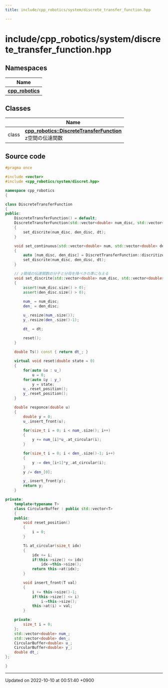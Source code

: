 ```yaml
---
title: include/cpp_robotics/system/discrete_transfer_function.hpp

---
```


# include/cpp_robotics/system/discrete_transfer_function.hpp



## Namespaces

| Name           |
| -------------- |
| **[cpp_robotics](/cpp_robotics/doxybook/Namespaces/namespacecpp__robotics/)**  |

## Classes

|                | Name           |
| -------------- | -------------- |
| class | **[cpp_robotics::DiscreteTransferFunction](/cpp_robotics/doxybook/Classes/classcpp__robotics_1_1DiscreteTransferFunction/)** <br>z空間の伝達関数  |




## Source code

```cpp
#pragma once

#include <vector>
#include <cpp_robotics/system/discret.hpp>

namespace cpp_robotics
{

class DiscreteTransferFunction
{
public:
    DiscreteTransferFunction() = default;
    DiscreteTransferFunction(std::vector<double> num_disc, std::vector<double> den_disc, const double dt)
    {
        set_discrite(num_disc, den_disc, dt);
    }

    void set_continuous(std::vector<double> num, std::vector<double> den, const double dt)
    {
        auto [num_disc, den_disc] = DiscretTransferFunction::discritize(num, den, dt);
        set_discrite(num_disc, den_disc, dt);
    }

    // z領域の伝達関数の分子と分母を降べきの準に与える
    void set_discrite(std::vector<double> num_disc, std::vector<double> den_disc, const double dt)
    {
        assert(num_disc.size() > 0);
        assert(den_disc.size() > 0);
        
        num_ = num_disc;
        den_ = den_disc;

        u_.resize(num_.size());
        y_.resize(den_.size()-1);

        dt_ = dt;

        reset();
    }
    
    double Ts() const { return dt_; }

    virtual void reset(double state = 0)
    {
        for(auto &u : u_)
            u = 0;
        for(auto &y : y_)
            y = state;
        u_.reset_position();
        y_.reset_position();
    }

    double responce(double u)
    {
        double y = 0;
        u_.insert_front(u);

        for(size_t i = 0; i < num_.size(); i++)
        {
            y += num_[i]*u_.at_circular(i);
        }

        for(size_t i = 0; i < den_.size()-1; i++)
        {
            y -= den_[i+1]*y_.at_circular(i);
        }
        y /= den_[0];

        y_.insert_front(y);
        return y;
    }

private:
    template<typename T>
    class CircularBuffer : public std::vector<T>
    {
    public:
        void reset_position()
        {
            i = 0;
        }

        T& at_circular(size_t idx)
        {
            idx += i;
            if(this->size() <= idx)
                idx-=this->size();
            return this->at(idx);
        }

        void insert_front(T val)
        {
            i += this->size()-1;
            if(this->size() <= i)
                i-=this->size();
            this->at(i) = val;
        }

    private:
        size_t i = 0;
    };
    std::vector<double> num_;
    std::vector<double> den_;
    CircularBuffer<double> u_;
    CircularBuffer<double> y_;
    double dt_;
};

}
```


-------------------------------

Updated on 2022-10-10 at 00:51:40 +0900
